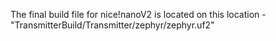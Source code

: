 The final build file for nice!nanoV2 is located on this location - "TransmitterBuild/Transmitter/zephyr/zephyr.uf2"
